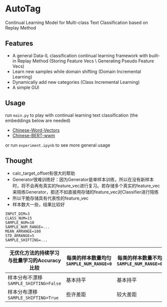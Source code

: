 # AutoTag

Continual Learning Model for Multi-class Text Classification based on Replay Method

## Features

- A general Data-IL classification continual learning framework with built-in Replay Method (Storing Feature Vecs \ Generating Pseudo Feature Vecs)
- Learn new samples while domain shifting (Domain Incremental Learning)
- Dynamically add new categories (Class Incremental Learning)
- A simple GUI

## Usage

run `main.py` to play with continual learning text classification (the embeddings below are needed)

- [Chinese-Word-Vectors](https://github.com/Embedding/Chinese-Word-Vectors)
- [Chinese-BERT-wwm](https://github.com/ymcui/Chinese-BERT-wwm)

or run `experiment.ipynb` to see more general usage

## Thought

- calc_target_offset有很大的帮助
- Generator很难训练好：因为Generator是单样本训练，所以在没有新样本时，将不会再有真实的feature_vec进行复习。若存储多个真实的feature_vec来陪练Generator，那还不如直接用存储的feature_vec对Classifier进行陪练
- 所以干脆存储具有代表性的feature_vec
- 样本数大一些，结果比较好

```
INPUT_DIM=3
CLASS_NUM=15
SAMPLE_NUM=10
SAMPLE_NUM_RANGE=...
MEAN_ARRANGE=100
STD_ARRANGE=5
SAMPLE_SHIFTING=...
```

| 无优化方法的持续学习与批量学习的Accuracy比较 | 每类的样本数量均匀<br />`SAMPLE_NUM_RANGE=0` | 每类的样本数量不均匀<br />`SAMPLE_NUM_RANGE=0.5` |
| -------------------------------------------- | -------------------------------------------- | ------------------------------------------------ |
| 样本分布不漂移<br />`SAMPLE_SHIFTING=False`  | 基本持平                                     | 基本持平                                         |
| 样本分布漂移<br />`SAMPLE_SHIFTING=True`     | 些许差距                                     | 较大差距                                         |

